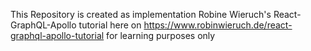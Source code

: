 This Repository is created as implementation Robine Wieruch's React-GraphQL-Apollo tutorial here on https://www.robinwieruch.de/react-graphql-apollo-tutorial for learning purposes only
